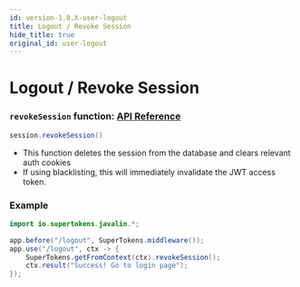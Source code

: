 ```yaml
---
id: version-1.0.X-user-logout
title: Logout / Revoke Session
hide_title: true
original_id: user-logout
---
```


# Logout / Revoke Session

### `revokeSession` function: [API Reference](../api-reference/session-object/revoke-session)
```java
session.revokeSession()
```
- This function deletes the session from the database and clears relevant auth cookies
- If using blacklisting, this will immediately invalidate the JWT access token.

<div class="divider"></div>

### Example
```java
import io.supertokens.javalin.*;

app.before("/logout", SuperTokens.middleware());
app.use("/logout", ctx -> {
    SuperTokens.getFromContext(ctx).revokeSession();
    ctx.result("Success! Go to login page");
});
```